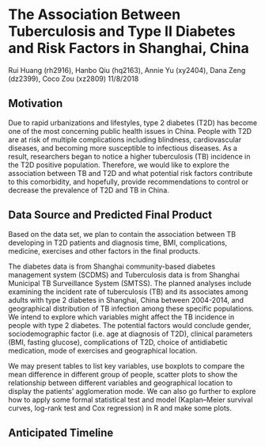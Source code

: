 The Association Between Tuberculosis and Type II Diabetes and Risk Factors in Shanghai, China
================
Rui Huang (rh2916), Hanbo Qiu (hq2163), Annie Yu (xy2404), Dana Zeng (dz2399), Coco Zou (xz2809)
11/8/2018

Motivation
----------

Due to rapid urbanizations and lifestyles, type 2 diabetes (T2D) has become one of the most concerning public health issues in China. People with T2D are at risk of multiple complications including blindness, cardiovascular diseases, and becoming more susceptible to infectious diseases. As a result, researchers began to notice a higher tuberculosis (TB) incidence in the T2D positive population. Therefore, we would like to explore the association between TB and T2D and what potential risk factors contribute to this comorbidity, and hopefully, provide recommendations to control or decrease the prevalence of T2D and TB in China.

Data Source and Predicted Final Product
---------------------------------------

Based on the data set, we plan to contain the association between TB developing in T2D patients and diagnosis time, BMI, complications, medicine, exercises and other factors in the final products.

The diabetes data is from Shanghai community-based diabetes management system (SCDMS) and Tuberculosis data is from Shanghai Municipal TB Surveillance System (SMTSS). The planned analyses include examining the incident rate of tuberculosis (TB) and its associates among adults with type 2 diabetes in Shanghai, China between 2004-2014, and geographical distribution of TB infection among these specific populations. We intend to explore which variables might affect the TB incidence in people with type 2 diabetes. The potential factors would conclude gender, sociodemographic factor (i.e. age at diagnosis of T2D), clinical parameters (BMI, fasting glucose), complications of T2D, choice of antidiabetic medication, mode of exercises and geographical location.

We may present tables to list key variables, use boxplots to compare the mean difference in different group of people, scatter plots to show the relationship between different variables and geographical location to display the patients’ agglomeration mode. We can also go further to explore how to apply some formal statistical test and model (Kaplan–Meier survival curves, log-rank test and Cox regression) in R and make some plots.

Anticipated Timeline
--------------------
